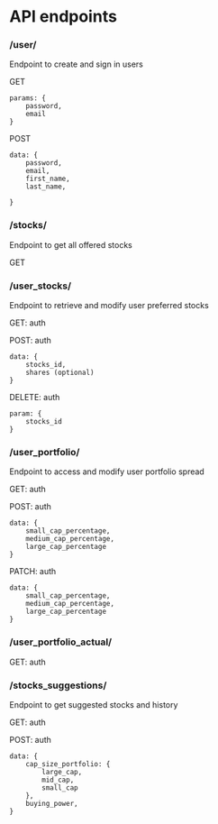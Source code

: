 # API endpoints

### /user/
Endpoint to create and sign in users

GET
```
params: {
    password,
    email
}
```

POST
```
data: {
    password,
    email,
    first_name,
    last_name,

}
```

### /stocks/
Endpoint to get all offered stocks

GET

### /user_stocks/
Endpoint to retrieve and modify user preferred stocks

GET: auth

POST: auth
```
data: {
    stocks_id,
    shares (optional)
}
```

DELETE: auth
```
param: {
    stocks_id
}
```

### /user_portfolio/
Endpoint to access and modify user portfolio spread

GET: auth

POST: auth
```
data: {
    small_cap_percentage,
    medium_cap_percentage,
    large_cap_percentage
}
```

PATCH: auth
```
data: {
    small_cap_percentage,
    medium_cap_percentage,
    large_cap_percentage
}
```

### /user_portfolio_actual/
GET: auth

### /stocks_suggestions/
Endpoint to get suggested stocks and history

GET: auth

POST: auth
```
data: {
    cap_size_portfolio: {
        large_cap,
        mid_cap,
        small_cap
    },
    buying_power,
}
```